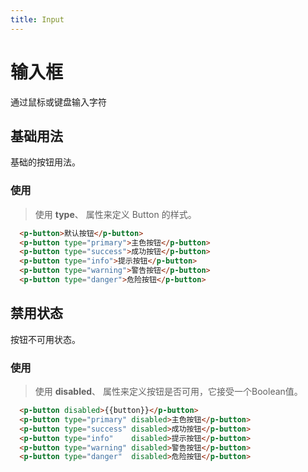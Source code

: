 ```yaml
---
title: Input
---
```


# 输入框

通过鼠标或键盘输入字符

<script>
export default {
  data() {
    return {
      input: '请输入内容'
    }
  }
}
</script>

## 基础用法

基础的按钮用法。

<template>
  <p-button>{{button}}</p-button>
  <p-button type="primary">主色按钮</p-button>
  <p-button type="success">成功按钮</p-button>
  <p-button type="info">提示按钮</p-button>
  <p-button type="warning">警告按钮</p-button>
  <p-button type="danger">危险按钮</p-button>
</template>


### 使用

> 使用 **type**、 属性来定义 Button 的样式。

```html
  <p-button>默认按钮</p-button>
  <p-button type="primary">主色按钮</p-button>
  <p-button type="success">成功按钮</p-button>
  <p-button type="info">提示按钮</p-button>
  <p-button type="warning">警告按钮</p-button>
  <p-button type="danger">危险按钮</p-button>
```

## 禁用状态

按钮不可用状态。

<template>
  <p-button disabled>{{button}}</p-button>
  <p-button type="primary" disabled>主色按钮</p-button>
  <p-button type="success" disabled>成功按钮</p-button>
  <p-button type="info"    disabled>提示按钮</p-button>
  <p-button type="warning" disabled>警告按钮</p-button>
  <p-button type="danger"  disabled>危险按钮</p-button>
</template>

### 使用

> 使用 **disabled**、 属性来定义按钮是否可用，它接受一个Boolean值。

```html
  <p-button disabled>{{button}}</p-button>
  <p-button type="primary" disabled>主色按钮</p-button>
  <p-button type="success" disabled>成功按钮</p-button>
  <p-button type="info"    disabled>提示按钮</p-button>
  <p-button type="warning" disabled>警告按钮</p-button>
  <p-button type="danger"  disabled>危险按钮</p-button>
```